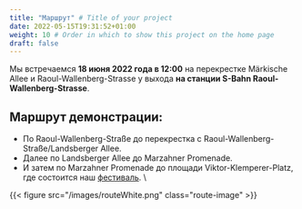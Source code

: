 ```yaml
---
title: "Маршрут" # Title of your project
date: 2022-05-15T19:31:52+01:00
weight: 10 # Order in which to show this project on the home page
draft: false
---
```

Мы встречаемся **18 июня 2022 года в 12:00** на перекрестке Märkische Allee и Raoul-Wallenberg-Strasse у выхода **на станции S-Bahn Raoul-Wallenberg-Strasse**.

## Маршрут демонстрации:

- По Raoul-Wallenberg-Straße до перекрестка с Raoul-Wallenberg-Straße/Landsberger Allee. 
- Далее по Landsberger Allee до Marzahner Promenade.
- И затем по Marzahner Promenade до площади Viktor-Klemperer-Platz, где состоится наш [фестиваль](/strassenfest).
\

{{< figure src="/images/routeWhite.png" class="route-image" >}}